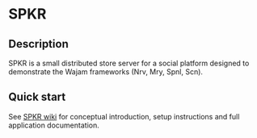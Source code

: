 # SPKR

## Description

SPKR is a small distributed store server for a social platform designed to demonstrate the Wajam  frameworks (Nrv, Mry, Spnl, Scn).

## Quick start

See [SPKR wiki](https://github.com/wajam/spkr/wiki) for conceptual introduction, setup instructions and full application documentation.


